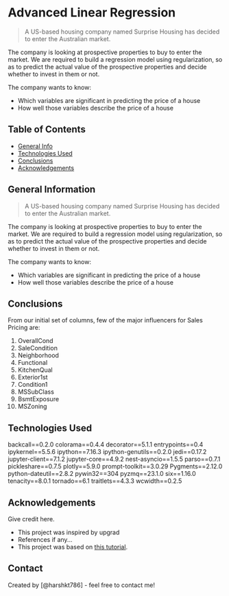 # Advanced Linear Regression
> A US-based housing company named Surprise Housing has decided to enter the Australian market. 

The company is looking at prospective properties to buy to enter the market. We are required to build a regression model using regularization, so as to predict the actual value of the prospective properties and decide whether to invest in them or not.

The company wants to know:

* Which variables are significant in predicting the price of a house
* How well those variables describe the price of a house


## Table of Contents
* [General Info](#general-information)
* [Technologies Used](#technologies-used)
* [Conclusions](#conclusions)
* [Acknowledgements](#acknowledgements)

<!-- You can include any other section that is pertinent to your problem -->

## General Information
> A US-based housing company named Surprise Housing has decided to enter the Australian market. 

The company is looking at prospective properties to buy to enter the market. We are required to build a regression model using regularization, so as to predict the actual value of the prospective properties and decide whether to invest in them or not.

The company wants to know:

* Which variables are significant in predicting the price of a house
* How well those variables describe the price of a house

<!-- You don't have to answer all the questions - just the ones relevant to your project. -->

## Conclusions
From our initial set of columns, few of the major influencers for Sales Pricing are: 
1. OverallCond
2. SaleCondition
3. Neighborhood
4. Functional
5. KitchenQual
6. Exterior1st
7. Condition1
8. MSSubClass
9. BsmtExposure
10. MSZoning

<!-- You don't have to answer all the questions - just the ones relevant to your project. -->


## Technologies Used
backcall==0.2.0
colorama==0.4.4
decorator==5.1.1
entrypoints==0.4
ipykernel==5.5.6
ipython==7.16.3
ipython-genutils==0.2.0
jedi==0.17.2
jupyter-client==7.1.2
jupyter-core==4.9.2
nest-asyncio==1.5.5
parso==0.7.1
pickleshare==0.7.5
plotly==5.9.0
prompt-toolkit==3.0.29
Pygments==2.12.0
python-dateutil==2.8.2
pywin32==304
pyzmq==23.1.0
six==1.16.0
tenacity==8.0.1
tornado==6.1
traitlets==4.3.3
wcwidth==0.2.5

## Acknowledgements
Give credit here.
- This project was inspired by upgrad
- References if any...
- This project was based on [this tutorial](https://www.kaggle.com/code/eraaz1/a-comprehensive-guide-to-advanced-regression/notebook).


## Contact
Created by [@harshkt786] - feel free to contact me!


<!-- Optional -->
<!-- ## License -->
<!-- This project is open source and available under the [... License](). -->

<!-- You don't have to include all sections - just the one's relevant to your project -->